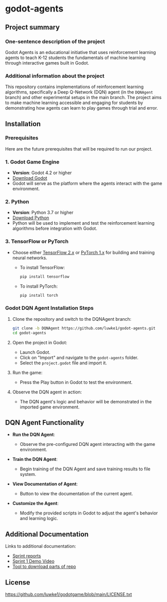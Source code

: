 # godot-agents

## Project summary

### One-sentence description of the project

Godot Agents is an educational initiative that uses reinforcement learning agents to teach K-12 students the fundamentals of machine learning through interactive games built in Godot.

### Additional information about the project

This repository contains implementations of reinforcement learning algorithms, specifically a Deep Q-Network (DQN) agent (in the `DQNAgent` branch) and other experimental setups in the main branch. The project aims to make machine learning accessible and engaging for students by demonstrating how agents can learn to play games through trial and error.

## Installation

### Prerequisites

Here are the future prerequisites that will be required to run our project.

### 1. Godot Game Engine
- **Version**: Godot 4.2 or higher
- [Download Godot](https://godotengine.org/download)
- Godot will serve as the platform where the agents interact with the game environment.

### 2. Python
- **Version**: Python 3.7 or higher
- [Download Python](https://www.python.org/downloads/)
- Python will be used to implement and test the reinforcement learning algorithms before integration with Godot.

### 3. TensorFlow or PyTorch
- Choose either [TensorFlow 2.x](https://www.tensorflow.org/install) or [PyTorch 1.x](https://pytorch.org/get-started/locally) for building and training neural networks.
  
  - To install TensorFlow:
    ```bash
    pip install tensorflow
    ```
  - To install PyTorch:
    ```bash
    pip install torch
    ```

### Godot DQN Agent Installation Steps

1. Clone the repository and switch to the DQNAgent branch:
   ```bash
   git clone -b DQNAgent https://github.com/luwke1/godot-agents.git
   cd godot-agents
   ```

2. Open the project in Godot:
   - Launch Godot.
   - Click on "Import" and navigate to the `godot-agents` folder.
   - Select the `project.godot` file and import it.

3. Run the game:
   - Press the Play button in Godot to test the environment.

4. Observe the DQN agent in action:
   - The DQN agent's logic and behavior will be demonstrated in the imported game environment.

## DQN Agent Functionality

- **Run the DQN Agent**:
  - Observe the pre-configured DQN agent interacting with the game environment.

- **Train the DQN Agent**:
  - Begin training of the DQN Agent and save training results to file system.

- **View Documentation of Agent**:
  - Button to view the documentation of the current agent.

- **Customize the Agent**:
  - Modify the provided scripts in Godot to adjust the agent's behavior and learning logic.

## Additional Documentation

Links to additional documentation:
  * [Sprint reports](https://github.com/luwke1/godot-agents/blob/3494a113362c707e003035cf26cbd5e27b47e756/sprint_reports/sprint_report_1.md)
  * [Sprint 1 Demo Video](https://youtu.be/SGdJZU3_xYI?si=VPmMmzRrqxQv_Naq)
  * [Tool to download parts of repo](https://download-directory.github.io/)



## License

https://github.com/luwke1/godotgame/blob/main/LICENSE.txt
